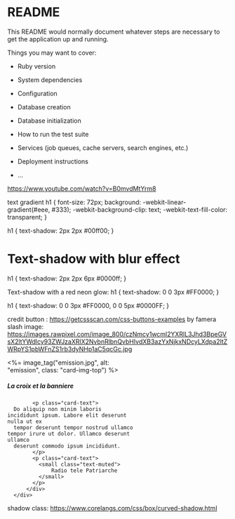 # README

This README would normally document whatever steps are necessary to get the
application up and running.

Things you may want to cover:

* Ruby version

* System dependencies

* Configuration

* Database creation

* Database initialization

* How to run the test suite

* Services (job queues, cache servers, search engines, etc.)

* Deployment instructions

* ...

<https://www.youtube.com/watch?v=B0mvdMtYrm8>

text gradient
h1 {
  font-size: 72px;
  background: -webkit-linear-gradient(#eee, #333);
  -webkit-background-clip: text;
  -webkit-text-fill-color: transparent;
}

h1 {
  text-shadow: 2px 2px #00ff00;
}

<h1>Text-shadow with blur effect</h1>
h1 {
  text-shadow: 2px 2px 6px #0000ff;
}

Text-shadow with a red neon glow:
h1 {
  text-shadow: 0 0 3px #FF0000;
}

h1 {
  text-shadow: 0 0 3px #FF0000, 0 0 5px #0000FF;
}

credit
button : <https://getcssscan.com/css-buttons-examples> by famera
slash image: <https://images.rawpixel.com/image_800/czNmcy1wcml2YXRlL3Jhd3BpeGVsX2ltYWdlcy93ZWJzaXRlX2NvbnRlbnQvbHIvdXB3azYxNjkxNDcyLXdpa2ltZWRpYS1pbWFnZS1rb3dyNHp1aC5qcGc.jpg>

  <div class="row-fluid">
        <div class="col">
         <div class="card" style="width:18rem;">
          <%= image_tag("emission.jpg", alt: "emission", class: "card-img-top") %>
          <div class="card-body">
            <h5 class="card-title">
                La croix et la banniere
            </h5>
  
            <p class="card-text"> 
      Do aliquip non minim laboris incididunt ipsum. Labore elit deserunt nulla ut ex 
      tempor deserunt tempor nostrud ullamco tempor irure ut dolor. Ullamco deserunt ullamco 
      deserunt commodo ipsum incididunt.        
            </p> 
            <p class="card-text"> 
              <small class="text-muted"> 
                  Radio tele Patriarche
              </small> 
            </p> 
          </div> 
      </div> 
   </div>
  </div>

shadow class: <https://www.corelangs.com/css/box/curved-shadow.html>
